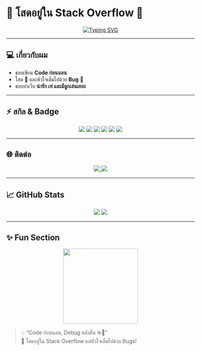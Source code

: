 # 🌟 โสดอยู่ใน Stack Overflow 🌟

<p align="center">
  <a href="https://git.io/typing-svg"><img src="https://readme-typing-svg.herokuapp.com?font=Mitr&pause=1000&color=F7B200&background=FFC74C50&random=true&width=435&lines=%E0%B8%AA%E0%B8%A7%E0%B8%B1%E0%B8%AA%E0%B8%94%E0%B8%B5%E0%B8%AE%E0%B8%B0;%E0%B8%9C%E0%B8%A1%E0%B9%80%E0%B8%9F%E0%B8%A3%E0%B8%A1%E0%B9%80%E0%B8%AD%E0%B8%87%E0%B8%87%E0%B8%87%E0%B8%87;Code+%E0%B8%81%E0%B9%88%E0%B8%AD%E0%B8%99%E0%B8%99%E0%B8%AD%E0%B8%99+%E0%B9%81%E0%B8%81%E0%B9%89%E0%B8%9A%E0%B8%B1%E0%B8%84%E0%B8%95%E0%B8%AD%E0%B8%99%E0%B8%95%E0%B8%B7%E0%B9%88%E0%B8%99;%E0%B8%8A%E0%B8%B5%E0%B8%A7%E0%B8%B4%E0%B8%95%E0%B8%A2%E0%B8%B1%E0%B8%87%E0%B9%84%E0%B8%A1%E0%B9%88%E0%B8%A1%E0%B8%B5%E0%B9%81%E0%B8%9F%E0%B8%99;%E0%B8%AB%E0%B8%B2%E0%B9%84%E0%B8%A3%E0%B8%97%E0%B8%B3%E0%B8%94%E0%B8%B5%E0%B8%99%E0%B8%B0%E0%B8%B0...;%E0%B8%AD%E0%B8%A2%E0%B8%B2%E0%B8%81%E0%B9%84%E0%B8%94%E0%B9%89%E0%B8%95%E0%B8%B1%E0%B8%87%E0%B8%87%E0%B8%87%E0%B8%87!!;%E0%B9%82%E0%B8%AA%E0%B8%94%E0%B8%84%E0%B8%B1%E0%B8%9A%E0%B8%9A" alt="Typing SVG" /></a>
</p>

---

## 💻 เกี่ยวกับผม
- ชอบเขียน **Code ก่อนนอน**  
- โสด 💖 และหัวใจเต็มไปด้วย **Bug** 🐞  
- ชอบทำเว็บ **น่ารัก เท่ และมีลูกเล่นเยอะ**  

---

## ⚡ สกิล & Badge
<p align="center">
  <img src="https://img.shields.io/badge/HTML5-E34F26?style=for-the-badge&logo=html5&logoColor=white">
  <img src="https://img.shields.io/badge/CSS3-1572B6?style=for-the-badge&logo=css3&logoColor=white">
  <img src="https://img.shields.io/badge/JavaScript-F7DF1E?style=for-the-badge&logo=javascript&logoColor=black">
  <img src="https://img.shields.io/badge/Python-3776AB?style=for-the-badge&logo=python&logoColor=white">
  <img src="https://img.shields.io/badge/Java-007396?style=for-the-badge&logo=java&logoColor=white">
  <img src="https://img.shields.io/badge/C++-00599C?style=for-the-badge&logo=c%2B%2B&logoColor=white">
</p>

---

## 🌐 ติดต่อ
<p align="center">
  <a href="https://discord.gg/dnHNdRNZnq" target="_blank">
    <img src="https://img.shields.io/badge/Discord-7289DA?style=for-the-badge&logo=discord&logoColor=white">
  </a>
  <a href="https://github.com/Frame121" target="_blank">
    <img src="https://img.shields.io/badge/GitHub-181717?style=for-the-badge&logo=github&logoColor=white">
  </a>
</p>

---

## 📈 GitHub Stats
<p align="center">
  <img src="https://github-readme-stats.vercel.app/api?username=Frame121&show_icons=true&theme=tokyonight&count_private=true&hide_border=true">
  <img src="https://github-readme-streak-stats.herokuapp.com/?user=Frame121&theme=tokyonight&hide_border=true">
</p>

---

## ✨ Fun Section
<p align="center">
  <img src="https://media.giphy.com/media/3o7TKtnuHOHHUjR38Y/giphy.gif" width="200"/>
</p>

> 💡 “Code ก่อนนอน, Debug หลังตื่น ☕🐛”  
> 💖 โสดอยู่ใน Stack Overflow แต่หัวใจเต็มไปด้วย Bugs!

